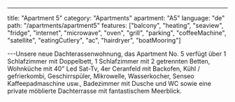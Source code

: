 ---
title: "Apartment 5"
category: "Apartments"
apartment: "A5"
language: "de"
path: "/apartments/apartment5"
features: ["balcony",
"heating",
"seaview",
"fridge",
"internet",
"microwave",
"oven",
"grill",
"parking",
"coffeeMachine",
"satellite",
"eatingCutlery",
"ac",
"hairdryer",
"boatMooring"]

---Unsere neue Dachterassenwohnung, das Apartment No. 5 verfügt über 1 Schlafzimmer mit Doppelbett, 1 Schlafzimmer mit 2 getrennten Betten, Wohnküche mit 40" Led Sat-Tv, 4er Ceranfeld mit Backofen, Kühl / gefrierkombi, Geschirrspüler, Mikrowelle, Wasserkocher, Senseo Kaffeepadmaschine usw., Badezimmer mit Dusche und WC sowie eine private möblierte Dachterrasse mit fantastischem Meerblick.
